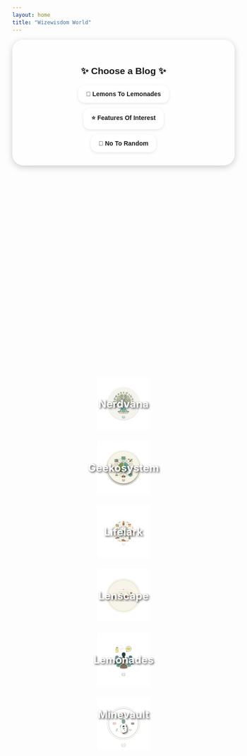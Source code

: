 ```yaml
---
layout: home
title: "Wizewisdom World"
---
```


<style>
  /* Main container */
  .blog-container {
    text-align: center;
    background: rgba(255, 255, 255, 0.6);
    padding: 30px;
    border-radius: 25px;
    max-width: 700px;
    margin: auto;
    box-shadow: 0 4px 15px rgba(0,0,0,0.2);
    font-family: Arial, sans-serif;
  }

  .links {
    display: flex;
    flex-direction: column;
    gap: 12px;
    align-items: center;
  }

  .links a {
    display: inline-block;
    background: rgba(255, 255, 255, 0.75);
    padding: 12px 18px;
    border-radius: 15px;
    text-decoration: none;
    font-weight: bold;
    box-shadow: 0 2px 6px rgba(0,0,0,0.1);
    transition: transform 0.25s ease;
  }

  .links a:hover {
    transform: scale(1.05);
  }

  /* Icon grid */
  .icon-grid {
    display: flex;
    justify-content: center;
    flex-wrap: wrap;
    gap: 25px;
    margin-top: 12vh;
  }

  .icon-card {
    position: relative;
    width: 270px;
    text-align: center;
    text-decoration: none;
    transition: transform 0.25s ease;
  }

  .icon-card img {
    width: 120px;
    height: 120px;
    display: block;
    margin: auto;
  }

  .icon-card span {
    position: absolute;
    top: 50%;
    left: 50%;
    transform: translate(-50%, -50%);
    font-size: 1.5rem;
    font-weight: bold;
    color: #fff;
    text-shadow: 2px 2px 4px rgba(0,0,0,0.7);
    pointer-events: none;
  }

  .icon-card:hover img {
    transform: scale(1.08);
  }

  /* Responsive */
  @media (max-width: 768px) {
    .icon-grid { gap: 15px; }
    .icon-card { width: 200px; }
    .icon-card img { width: 90px; height: 90px; }
    .icon-card span { font-size: 1.2rem; }
  }

  @media (max-width: 480px) {
    .icon-card { width: 150px; }
    .icon-card img { width: 70px; height: 70px; }
    .icon-card span { font-size: 1rem; }
  }
</style>

<div class="blog-container">
  <h2 style="margin-bottom: 20px;">✨ Choose a Blog ✨</h2>
  <div class="links">
    <a href="https://lemons2lemonades.blogspot.com/">🍋 Lemons To Lemonades</a>
    <a href="https://featuresofinterestcom.wordpress.com/">⭐ Features Of Interest</a>
    <a href="https://notorandom.wordpress.com/">🎲 No To Random</a>
  </div>
</div>

<div class="icon-grid">
  <a href="/nerdvana/index.html" class="icon-card">
    <img src="/assets/images/nerdvana-icon.png" alt="Nerdvana Icon">
    <span>Nerdvana</span>
  </a>

  <a href="/geekosystem/index.html" class="icon-card">
    <img src="/assets/images/geekosystem-icon.png" alt="Geekosystem Icon">
    <span>Geekosystem</span>
  </a>

  <a href="/lifestyle/index.html" class="icon-card">
    <img src="/assets/images/lifestyle-icon.png" alt="Lifestyle Icon">
    <span>Lifelark</span>
  </a>

  <a href="/gallery/index.html" class="icon-card">
    <img src="/assets/images/gallery-icon.png" alt="Gallery Icon">
    <span>Lenscape</span>
  </a>
  
  <a href="https://www.facebook.com/groups/lemons2lemonades" class="icon-card">
    <img src="/assets/images/group-icon.png" alt="Group Icon">
    <span>Lemonades</span>
  </a>
  
  <a href="/private/index.html" class="icon-card">
    <img src="/assets/images/personal-icon.png" alt="Personal Icon">
    <span>Minevault 🔒</span>
  </a>
</div>
